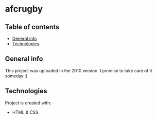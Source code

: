 # afcrugby
## Table of contents
* [General info](#general-info)
* [Technologies](#technologies)

## General info
This project was uploaded in the 2010 version.
I promise to take care of it someday :)
	
## Technologies
Project is created with:
* HTML & CSS
